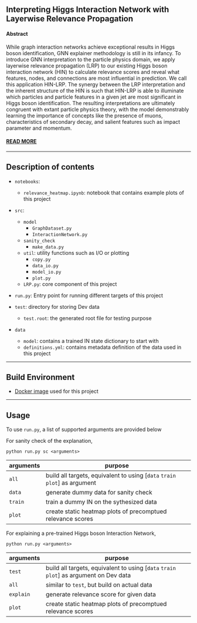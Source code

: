 ## Interpreting Higgs Interaction Network with Layerwise Relevance Propagation

#### Abstract

While graph interaction networks achieve exceptional results in Higgs boson identification, GNN explainer methodology is still in its infancy. To introduce GNN interpretation to the particle physics domain, we apply layerwise relevance propagation (LRP) to our existing Higgs boson interaction network (HIN) to calculate relevance scores and reveal what features, nodes, and connections are most influential in prediction. We call this application HIN-LRP. The synergy between the LRP interpretation and the inherent structure of the HIN is such that HIN-LRP is able to illuminate which particles and particle features in a given jet are most significant in Higgs boson identification. The resulting interpretations are ultimately congruent with extant particle physics theory, with the model demonstrably learning the importance of concepts like the presence of muons, characteristics of secondary decay, and salient features such as impact parameter and momentum.

#### [READ MORE](report.pdf)
<hr>

## Description of contents


* `notebooks`:
    * `relevance_heatmap.ipynb`: notebook that contains example plots of this project
* `src`:
    * `model`
        * `GraphDataset.py`
        * `InteractionNetwork.py`
    * `sanity_check`
        * `make_data.py`
    * `util`: utility functions such as I/O or plotting
        * `copy.py`
        * `data_io.py`
        * `model_io.py`
        * `plot.py`
    * `LRP.py`: core component of this project

* `run.py`: Entry point for running different targets of this project
* `test`: directory for storing Dev data
    * `test.root`: the generated root file for testing purpose
* `data`
    * `model`: contains a trained IN state dictionary to start with
    * `definitions.yml`: contains metadata definition of the data used in this project
<hr>

## Build Environment
* [Docker image](https://hub.docker.com/repository/docker/shiro0x19a/higgs-interaction-network) used for this project

<hr>


## Usage
To use `run.py`, a list of supported arguments are provided below

For sanity check of the explanation,
```
python run.py sc <arguments>
```
|arguments|purpose|
|-|-|
|`all`|build all targets, equivalent to using [`data` `train` `plot`] as argument|
|`data`| generate dummy data for sanity check|
|`train`| train a dummy IN on the sythesized data|
|`plot`|create static heatmap plots of precomptued relevance scores|



For explaining a pre-trained Higgs boson Interaction Network,
```
python run.py <arguments>
```
|arguments|purpose|
|-|-|
|`test`| build all targets, equivalent to using [`data` `train` `plot`] as argument on Dev data|
|`all`| similar to `test`, but build on actual data|
|`explain`| generate relevance score for given data|
|`plot`| create static heatmap plots of precomptued relevance scores|

<br>

